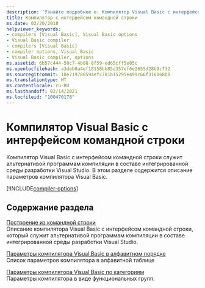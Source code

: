 ```yaml
---
description: 'Узнайте подробнее о: Компилятор Visual Basic с интерфейсом командной строки'
title: Компилятор с интерфейсом командной строки
ms.date: 02/20/2018
helpviewer_keywords:
- compilers [Visual Basic], Visual Basic options
- Visual Basic compiler
- compilers [Visual Basic]
- compiler options, Visual Basic
- Visual Basic compiler, options
ms.assetid: 6b57c444-50c7-4b88-8f59-ed65cff5e05c
ms.openlocfilehash: a3deb0a4ef18158bb85d357ef6e2655d28b9c732
ms.sourcegitcommit: 10e719780594efc781b15295e499c66f316068b8
ms.translationtype: HT
ms.contentlocale: ru-RU
ms.lasthandoff: 02/14/2021
ms.locfileid: "100470178"
---
```

# <a name="visual-basic-command-line-compiler"></a>Компилятор Visual Basic с интерфейсом командной строки

Компилятор Visual Basic с интерфейсом командной строки служит альтернативой программам компиляции в составе интегрированной среды разработки Visual Studio. В этом разделе содержится описание параметров компилятора Visual Basic.

[!INCLUDE[compiler-options](~/includes/compiler-options.md)]
  
## <a name="in-this-section"></a>Содержание раздела

[Построение из командной строки](building-from-the-command-line.md)  
Описание компилятора Visual Basic с интерфейсом командной строки, который служит альтернативой программам компиляции в составе интегрированной среды разработки Visual Studio.

[Параметры компилятора Visual Basic в алфавитном порядке](compiler-options-listed-alphabetically.md)  
Список параметров компилятора в алфавитной таблице

[Параметры компилятора Visual Basic по категориям](compiler-options-listed-by-category.md)  
Параметры компилятора в виде функциональных групп.
